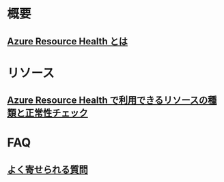 # 概要
## [Azure Resource Health とは](resource-health-overview.md)
# リソース
## [Azure Resource Health で利用できるリソースの種類と正常性チェック](resource-health-checks-resource-types.md)
# FAQ
## [よく寄せられる質問](resource-health-faq.md)
